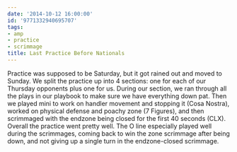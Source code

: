 ```yaml
---
date: '2014-10-12 16:00:00'
id: '9771332940695707'
tags:
- amp
- practice
- scrimmage
title: Last Practice Before Nationals
---
```


Practice was supposed to be Saturday, but it got rained out and moved to Sunday. We split the practice up into 4 sections: one for each of our Thursday
opponents plus one for us. During our section, we ran through all the plays in our playbook to make sure we have everything down pat. Then we played mini
to work on handler movement and stopping it (Cosa Nostra), worked on physical defense and poachy zone (7 Figures), and then scrimmaged with the endzone
being closed for the first 40 seconds (CLX). Overall the practice went pretty well. The O line especially played well during the scrimmages, coming back to
win the zone scrimmage after being down, and not giving up a single turn in the endzone-closed scrimmage.
